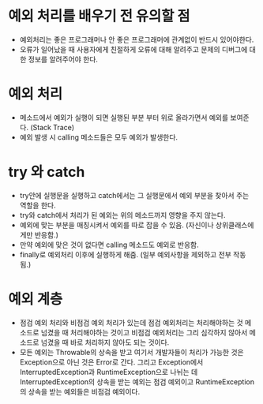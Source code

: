 # 예외 처리를 배우기 전 유의할 점
- 예외처리는 좋은 프로그래머나 안 좋은 프로그래머에 관계없이 반드시 있어야한다.
- 오류가 일어났을 때 사용자에게 친절하게 오류에 대해 알려주고 문제의 디버그에 대한 정보를 알려주어야 한다.

# 예외 처리
- 메소드에서 예외가 실행이 되면 실행된 부분 부터 위로 올라가면서 예외를 보여준다. (Stack Trace)
- 예외 발생 시 calling 메소드들은 모두 예외가 발생한다.

# try 와 catch
- try안에 실행문을 실행하고 catch에서는 그 실행문에서 예외 부분을 찾아서 주는 역할을 한다.
- try와 catch에서 처리가 된 예외는 위의 메소드까지 영향을 주지 않는다.
- 예외에 맞는 부분을 매칭시켜서 예외를 따로 잡을 수 있음. (자신이나 상위클래스에게만 반응함.)
- 만약 예외에 맞은 것이 없다면 calling 메소드도 예외로 반응함.
- finally로 예외처리 이후에 실행하게 해줌. (일부 예외사항을 제외하고 전부 작동 됨.)

# 예외 계층
- 점검 예외 처리와 비점검 예외 처리가 있는데 점검 예외처리는 처리해야하는 것 메소드로 넘겼을 때 처리해야하는 것이고 비점검 예외처리는 그리 심각하지 않아서 메소드로 넘겼을 때 바로 처리하지 않아도 되는 것이다.
- 모든 예외는 Throwable의 상속을 받고 여기서 개발자들이 처리가 가능한 것은 Exception으로 아닌 것은 Error로 간다. 그리고 Exception에서 InterruptedException과 RuntimeException으로 나뉘는 데 InterruptedException의 상속을 받는 예외는 점검 예외이고 RuntimeException의 상속을 받는 예외들은 비점검 예외이다.
